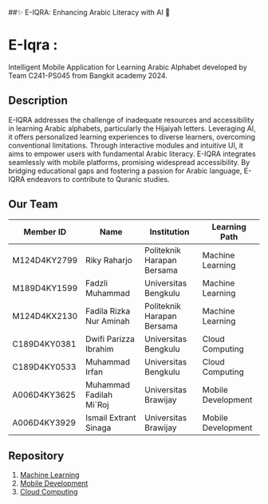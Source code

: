 ##✨ E-IQRA: Enhancing Arabic Literacy with AI  💫

# E-Iqra : 
Intelligent Mobile Application for Learning Arabic Alphabet developed by Team C241-PS045 from Bangkit academy 2024.

## Description
E-IQRA addresses the challenge of inadequate resources and accessibility in learning Arabic alphabets, particularly the Hijaiyah letters. Leveraging AI, it offers personalized learning experiences to diverse learners, overcoming conventional limitations. Through interactive modules and intuitive UI, it aims to empower users with fundamental Arabic literacy. E-IQRA integrates seamlessly with mobile platforms, promising widespread accessibility. By bridging educational gaps and fostering a passion for Arabic language, E-IQRA endeavors to contribute to  Quranic studies.

## Our Team

| Member ID    | Name                       | Institution                   | Learning Path           | 
|--------------|----------------------------|-------------------------------|-------------------------|
| M124D4KY2799 | Riky Raharjo               | Politeknik Harapan Bersama    | Machine Learning        | 
| M189D4KY1599 | Fadzli Muhammad            | Universitas Bengkulu          | Machine Learning        |
| M124D4KX2130 | Fadila Rizka Nur Aminah    | Politeknik Harapan Bersama    | Machine Learning        | 
| C189D4KY0381 | Dwifi Parizza Ibrahim      | Universitas Bengkulu          | Cloud Computing         | 
| C189D4KY0533 | Muhammad Irfan             | Universitas Bengkulu          | Cloud Computing         | 
| A006D4KY3625 | Muhammad Fadilah Mi`Roj    | Universitas Brawijay          | Mobile Development      | 
| A006D4KY3929 | Ismail Extrant Sinaga      | Universitas Brawijay          | Mobile Development      | 


## Repository

1. [Machine Learning](https://github.com/E-IQRA/Model-Classification)
2. [Mobile Development](https://github.com/E-IQRA/Mobile-Development)
3. [Cloud Computing](https://github.com/E-IQRA/model-API)
